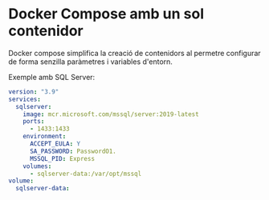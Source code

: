 # Docker Compose amb un sol contenidor

Docker compose simplifica la creació de contenidors al permetre configurar de forma senzilla paràmetres i variables d'entorn.

Exemple amb SQL Server:

```docker-compose.yml
version: "3.9"
services:
  sqlserver:
    image: mcr.microsoft.com/mssql/server:2019-latest
    ports:
      - 1433:1433
    environment:
      ACCEPT_EULA: Y
      SA_PASSWORD: PasswordO1.
      MSSQL_PID: Express
    volumes:
      - sqlserver-data:/var/opt/mssql
volume:
  sqlserver-data:
```
